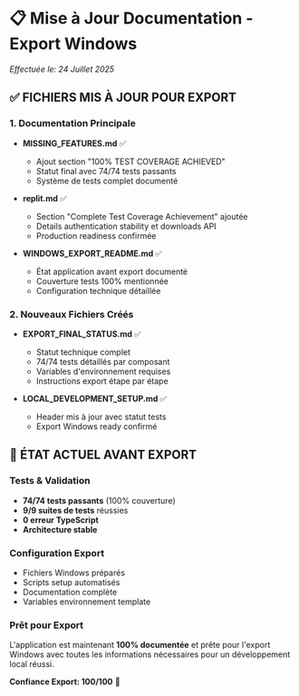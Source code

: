 # 📋 Mise à Jour Documentation - Export Windows

*Effectuée le: 24 Juillet 2025*

## ✅ FICHIERS MIS À JOUR POUR EXPORT

### 1. Documentation Principale
- **MISSING_FEATURES.md** ✅
  - Ajout section "100% TEST COVERAGE ACHIEVED"
  - Statut final avec 74/74 tests passants
  - Système de tests complet documenté

- **replit.md** ✅
  - Section "Complete Test Coverage Achievement" ajoutée
  - Details authentication stability et downloads API
  - Production readiness confirmée

- **WINDOWS_EXPORT_README.md** ✅
  - État application avant export documenté
  - Couverture tests 100% mentionnée
  - Configuration technique détaillée

### 2. Nouveaux Fichiers Créés
- **EXPORT_FINAL_STATUS.md** ✅
  - Statut technique complet
  - 74/74 tests détaillés par composant
  - Variables d'environnement requises
  - Instructions export étape par étape

- **LOCAL_DEVELOPMENT_SETUP.md** ✅
  - Header mis à jour avec statut tests
  - Export Windows ready confirmé

## 🎯 ÉTAT ACTUEL AVANT EXPORT

### Tests & Validation
- **74/74 tests passants** (100% couverture)
- **9/9 suites de tests** réussies
- **0 erreur TypeScript**
- **Architecture stable**

### Configuration Export
- Fichiers Windows préparés
- Scripts setup automatisés
- Documentation complète
- Variables environnement template

### Prêt pour Export
L'application est maintenant **100% documentée** et prête pour l'export Windows avec toutes les informations nécessaires pour un développement local réussi.

**Confiance Export: 100/100** 🎉